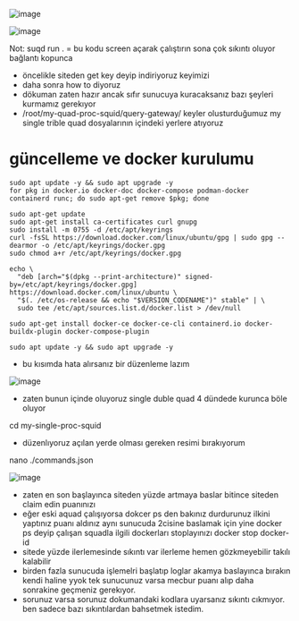 
![image](https://github.com/molla202/Subsquid/assets/91562185/65ba10fe-34d7-48d9-9d90-36515344edbe)


![image](https://github.com/molla202/Subsquid/assets/91562185/e9011ddf-92a3-46e0-8b0c-2c074ef095e6)

Not: suqd run .       = bu kodu screen açarak çalıştırın sona çok sıkıntı oluyor bağlantı kopunca
- öncelikle siteden get key deyip indiriyoruz keyimizi
- daha sonra how to diyoruz
- dökuman zaten hazır ancak sıfır sunucuya kuracaksanız bazı şeyleri kurmamız gerekıyor
- /root/my-quad-proc-squid/query-gateway/ keyler olusturduğumuz my single trible quad dosyalarının içindeki yerlere atıyoruz

# güncelleme ve docker kurulumu
```
sudo apt update -y && sudo apt upgrade -y
for pkg in docker.io docker-doc docker-compose podman-docker containerd runc; do sudo apt-get remove $pkg; done
```
```
sudo apt-get update
sudo apt-get install ca-certificates curl gnupg
sudo install -m 0755 -d /etc/apt/keyrings
curl -fsSL https://download.docker.com/linux/ubuntu/gpg | sudo gpg --dearmor -o /etc/apt/keyrings/docker.gpg
sudo chmod a+r /etc/apt/keyrings/docker.gpg
```
```
echo \
  "deb [arch="$(dpkg --print-architecture)" signed-by=/etc/apt/keyrings/docker.gpg] https://download.docker.com/linux/ubuntu \
  "$(. /etc/os-release && echo "$VERSION_CODENAME")" stable" | \
  sudo tee /etc/apt/sources.list.d/docker.list > /dev/null
```
```
sudo apt-get install docker-ce docker-ce-cli containerd.io docker-buildx-plugin docker-compose-plugin
```
```
sudo apt update -y && sudo apt upgrade -y
```
- bu kısımda hata alırsanız bir düzenleme lazım

![image](https://github.com/molla202/Subsquid/assets/91562185/e4c8ccf8-f959-4052-ab67-b494ef42999e)

- zaten bunun içinde oluyoruz single duble quad 4 dündede kurunca böle oluyor

cd my-single-proc-squid

- düzenlıyoruz açılan yerde olması gereken resimi bırakıyorum

nano ./commands.json

![image](https://github.com/molla202/Subsquid/assets/91562185/43ce8504-bc4b-490c-8de0-9f05da0f5ded)

- zaten en son başlayınca siteden yüzde artmaya baslar bitince siteden claim edin puanınızı
- eğer eski aquad çalışıyorsa dokcer ps den bakınız durdurunuz ilkini yaptınız puanı aldınız aynı sunucuda 2cisine baslamak için yine docker ps deyip çalışan squadla ilgili dockerları stoplayınızı docker stop docker-id
- sitede yüzde ilerlemesinde sıkıntı var ilerleme hemen gözkmeyebilir takılı kalabilir
- birden fazla sunucuda işlemelri başlatıp loglar akamya baslayınca bırakın kendi haline yyok tek sunucunuz varsa mecbur puanı alıp daha sonrakine geçmeniz gerekıyor.
- sorunuz varsa sorunuz dokumandaki kodlara uyarsanız sıkıntı cıkmıyor. ben sadece bazı sıkıntılardan bahsetmek istedim.


















